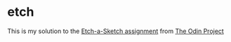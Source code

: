 # etch
This is my solution to the [Etch-a-Sketch assignment](https://www.theodinproject.com/lessons/foundations-etch-a-sketch) from [The Odin Project](https://www.theodinproject.com/)
